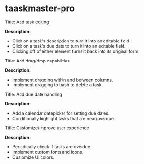 # taaskmaster-pro


Title: Add task editing

**Description:**

- Click on a task's description to turn it into an editable field.
- Click on a task's due date to turn it into an editable field.
- Clicking off of either element turns it back into its original form.

Title: Add drag/drop capabilities

**Description:**

- Implement dragging within and between columns.
- Implement dragging to trash to delete a task.

Title: Add due date handling

**Description:**

- Add a calendar datepicker for setting due dates.
- Conditionally highlight tasks that are near/overdue.

Title: Customize/improve user experience

**Description:**

- Periodically check if tasks are overdue.
- Implement custom fonts and icons.
- Customize UI colors.